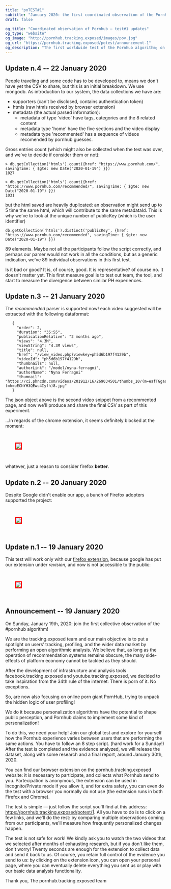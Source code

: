 ```yaml
---
title: "poTEST#1"
subtitle: "January 2020: the first coordinated observation of the Pornhub algorithm"
draft: false

og_title: "Coordinated observation of Pornhub — test#1 updates"
og_type: "website"
og_image: "http://pornhub.tracking.exposed/images/pov.jpg"
og_url: "https://pornhub.tracking.exposed/potest/announcement-1"
og_description: "The first worldwide test of the Pornhub algorithm; on Sunday January 19th, with a browser extension, we'll see how PH personalizes the customer experience"
---
```


## Update n.4 -- 22 January 2020

People traveling and some code has to be developed to, means we don't have yet the CSV to share, but this is an initial breakdown. We use mongodb. As introduction to our system, the data collections we have are:

* supporters (can't be disclosed, contains authentication token)
* htmls (raw htmls received by browser extension)
* metadata (the actual parsed information):
  * metadata of type 'video' have tags, categories and the 8 related content 
  * metadata type 'home' have the five sections and the video display
  * metadata type 'recommented' has a sequence of videos recomended by pornhub guesses.

Gross entries count (which might also be collected when the test was over, and we've to decide if consider them or not):

```
> db.getCollection('htmls').count({href: "https://www.pornhub.com/", savingTime: { $gte: new Date("2020-01-19") }})
1027
```

```
> db.getCollection('htmls').count({href: "https://www.pornhub.com/recommended/", savingTime: { $gte: new Date("2020-01-19") }})
1031
```

but the html saved are heavily duplicated: an observation might send up to 5 time the same html, which will contribute to the same metadataId. This is why we've to look at the unique number of publicKey (which is the user identifier)

```
db.getCollection('htmls').distinct('publicKey', {href: "https://www.pornhub.com/recommended", savingTime: { $gte: new Date("2020-01-19") }})
```

89 elements. Maybe not all the participants follow the script correctly, and perhaps our parser would not work in all the conditions, but as a generic indication, we've 89 individual observations in this first test. 

Is it bad or good? It is, of course, good. It is representative? of course no. It doesn't matter yet. This first measure goal is to test out team, the tool,  and start to measure the divergence between similar PH experiences.

## Update n.3 -- 21 January 2020

The _recommended_ parser is supported now! each video suggested will be extracted with the following dataformat:

```
   { 
     "order": 2,                                             
     "duration": "35:55",                                    
     "publicationRelative": "2 months ago",                  
     "views": "4.3M",                                        
     "viewString": "4.3M views",                             
     "title": null,                                          
     "href": "/view_video.php?viewkey=ph5d6b197f4129b",      
     "videoId": "ph5d6b197f4129b",                           
     "thumbnails": null,                                     
     "authorLink": "/model/nyna-ferragni",                   
     "authorName": "Nyna Ferragni" 
     "thumnail": "https://ci.phncdn.com/videos/201912/16/269034501/thumbs_10/(m=eafTGgaaaa)(mh=oEChYH3QEwc4Iyfh)8.jpg"
   }    
```

The json object above is the second video snippet from a recommented page, and now we'll produce and share the final CSV as part of this experiment.

...In regards of the chrome extension, it seems definitely blocked at the moment:

<div class="text-center">
    <img style="border-color: red; border-size: 2px; border-style: solid; margin: 30px; max-width:100%" src="/images/extension-chrome-rejected-January2020.png">
</div>

whatever, just a reason to consider firefox **better**.

## Update n.2 -- 20 January 2020

Despite Google didn't enable our app, a bunch of Firefox adopters supported the project:

<div class="text-center">
    <img style="border-color: red; border-size: 2px; border-style: solid; margin: 30px; max-width:100%" src="/images/potest-1-stats.png">
</div>

## Update n.1 -- 19 January 2020

This test will work only with our [firefox extension](https://addons.mozilla.org/en-US/firefox/addon/adult-industry-algorithms/), because google has put our extension under _revision_, and now is not accessible to the public:

<div class="text-center">
    <img style="border-color: red; border-size: 2px; border-style: solid; margin: 30px; max-width:100%" src="/images/screencapture-chromewebdev-2020-01-19_09-21-15.jpg">
</div>

## Announcement  -- 19 January 2020
On Sunday, January 19th, 2020: join the first collective observation of the #pornhub algorithm!

We are the tracking.exposed team and our main objective is to put a spotlight on users’ tracking, profiling, and the wider data market by performing an open algorithmic analysis. We believe that, as long as the operation of recommendation systems remains obscure, the many side-effects of platform economy cannot be tackled as they should. 

After the development of infrastructure and analysis tools facebook.tracking.exposed and youtube.tracking.exposed, we decided to take inspiration from the 34th rule of the internet: There is porn of it. No exceptions.

So, are now also focusing on online porn giant PornHub, trying to unpack the hidden logic of user profiling!

We do it because personalization algorithms have the potential to shape public perception, and Pornhub claims to implement some kind of personalization! 

To do this, we need your help! Join our global test and explore for yourself how the Pornhub experience varies between users that are performing the same actions. You have to follow an 8 step script. (hard work for a Sunday!)
After the test is completed and the evidence analyzed, we will release the dataset, along with some research and a final report, around January 30th, 2020.

You can find our browser extension on the pornhub.tracking.exposed website: it is necessary to participate, and collects what Pornhub send to you. Partecipation is anonymous, the extension can be used in Incognito/Private mode if you allow it, and for extra safety, you can even do the test with a browser you normally do not use (the extension runs in both Firefox and Chrome). 

The test is simple &mdash; just follow the script you'll find at this address: https://pornhub.tracking.exposed/potest/1. All you have to do is to click on a few links, and we'll do the rest: by comparing multiple observations coming from our participants, we'll measure how frequently personalized changes happen. 

The test is not safe for work! We kindly ask you to watch the two videos that we selected after months of exhausting research, but if you don't like them, don't worry! Twenty seconds are enough for the extension to collect data and send it back to us. Of course, you retain full control of the evidence you send to us: by clicking on the extension icon, you can open your personal page, where you can eventually delete everything you sent us or play with our basic data analysis functionality. 

Thank you,
The pornhub.tracking.exposed team